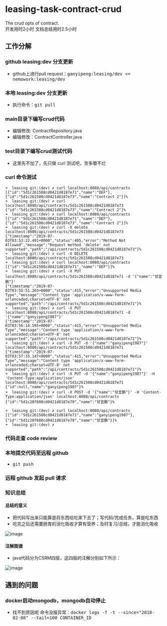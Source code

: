 # leasing-task-contract-crud

The crud opts of contract.<br/>
开发用时2小时
文档总结用时2.5小时

## 工作分解

### github leasing:dev 分支更新
* github上进行pull request：<kbd>ganyipeng:leasing/dev <= nemowork:leasing/dev</kbd>

### 本地 leasing:dev 分支更新
* 执行命令：<kbd>git pull</kbd>

### main目录下编写crud代码
* 编辑修改: ContractRepository.java
* 编辑修改：ContractController.java

### test目录下编写crud测试代码
* 这里先不加了，先只做 curl 测试吧，贪多嚼不烂

### curl 命令测试
```
➜  leasing git:(dev) ✗ curl localhost:8080/api/contracts
[{"id":"5d1c261508cd0421d8187e71","name":"DEF"},{"id":"5d1c261508cd0421d8187e73","name":"Contract 2"}]%                                                    
➜  leasing git:(dev) ✗ curl localhost:8080/api/contracts/5d1c261508cd0421d8187e73
{"id":"5d1c261508cd0421d8187e73","name":"Contract 2"}%                                                                                                     
➜  leasing git:(dev) ✗ curl localhost:8080/api/contracts                         
[{"id":"5d1c261508cd0421d8187e71","name":"DEF"},{"id":"5d1c261508cd0421d8187e73","name":"Contract 2"}]%                                                    
➜  leasing git:(dev) ✗ curl -X delete localhost:8080/api/contracts/5d1c261508cd0421d8187e73
{"timestamp":"2019-07-03T03:53:22.491+0000","status":405,"error":"Method Not Allowed","message":"Request method 'delete' not supported","path":"/api/contracts/5d1c261508cd0421d8187e73"}%                                                                                                                            
➜  leasing git:(dev) ✗ curl -X DELETE localhost:8080/api/contracts/5d1c261508cd0421d8187e73
➜  leasing git:(dev) ✗ curl localhost:8080/api/contracts                                   
[{"id":"5d1c261508cd0421d8187e71","name":"DEF"}]%                                                                                                          
➜  leasing git:(dev) ✗ curl -X PUT localhost:8080/api/contracts/5d1c261508cd0421d8187e71 -d '{"name":"甘宜鹏"}'
{"timestamp":"2019-07-03T03:55:51.203+0000","status":415,"error":"Unsupported Media Type","message":"Content type 'application/x-www-form-urlencoded;charset=UTF-8' not supported","path":"/api/contracts/5d1c261508cd0421d8187e71"}%                                                                                 
➜  leasing git:(dev) ✗ curl -X PUT localhost:8080/api/contracts/5d1c261508cd0421d8187e71 -d '{"name":"ganyipeng1987"}'
{"timestamp":"2019-07-03T03:56:14.595+0000","status":415,"error":"Unsupported Media Type","message":"Content type 'application/x-www-form-urlencoded;charset=UTF-8' not supported","path":"/api/contracts/5d1c261508cd0421d8187e71"}%                                                                                 
➜  leasing git:(dev) ✗ curl -X PUT -d '{"name":"ganyipeng1987"}' localhost:8080/api/contracts/5d1c261508cd0421d8187e71
{"timestamp":"2019-07-03T03:57:33.147+0000","status":415,"error":"Unsupported Media Type","message":"Content type 'application/x-www-form-urlencoded;charset=UTF-8' not supported","path":"/api/contracts/5d1c261508cd0421d8187e71"}%                                                                                 
➜  leasing git:(dev) ✗ curl -X PUT -d '{"name":"ganyipeng1987"}' -H 'Content-Type:application/json' localhost:8080/api/contracts/5d1c261508cd0421d8187e71
{"id":null,"name":"ganyipeng1987"}%                                                                                                                        
➜  leasing git:(dev) ✗ curl -X POST -d '{"name":"甘宜鹏"}' -H 'Content-Type:application/json' localhost:8080/api/contracts   
{"id":"5d1c28f608cd0421d8187e79","name":"甘宜鹏"}%  

➜  leasing git:(dev) ✗ curl localhost:8080/api/contracts
[{"id":"5d1c261508cd0421d8187e71","name":"ganyipeng1987"},{"id":"5d1c28f608cd0421d8187e79","name":"甘宜鹏"}]% 
➜  leasing git:(dev) ✗ 
```

### 代码走查 code review

### 本地提交代码至远程 github

* <kbd>git push</kbd>

### 远程 github 发起 pull 请求

### 知识总结

#### 总结的意义

* 把代码写出来只能算是将东西给吃来下去了；写代码/完成任务，算是吃东西
* 吃完之后还需要肠胃的消化吸收才算有营养；及时复习/总结，才能消化吸收

![image](http://www.plantuml.com/plantuml/svg/XP71IW91683lynJ3TlO5zY1Iz0HvKmyBJIQvix7E7Y828oAJKRUo0Wj2OY42knZhuYY-pFopwybNQ7642ZQQsmppVz_7JA71B9TvTXsn6giJ39D0pf_Lr9VJRjn_KPy27JWE8ouk7XAyxLLNiq6PwbioQaFlNOtVbbST-E2gvKiXe3rSpNZIv3BgGA-j7iDayPGCkMgAMDoLgOR-6kszmirO3y5Y7jy7Acm1Vu1RdlW1N0hm8zKFqR7bfeqrXsuYyId2s83pWRQQHQjnLADL0-ToUMpeGsqrzppRjjmJ0vsX7nYTii5qKyt5CXYPknRxfkWI7M3kEBJXsMHDoVIMjgek8RIIB-7rYaVNKapIbzJRIeO6POV-p_ghhK3eVlgTNm00)

#### 注解图谱

* java代码分为CSRM四层，这四层的注解分别如下所示：

![image](http://www.plantuml.com/plantuml/svg/bLB1IiD04BtlL-mF5Fz0jhOW5Ggb1UzhCsq3sspSdLHwLF0Yr5vQ1V5IYkZ5Q2aYeh-JRMx-WgbTiY7WmLFcpUvxy-PbcKQkC1eAKXDSQrgJ0Ief12ZRw80Q-LqWZG11zNWNQ1j2gNsKQcolDAK7WX17fPNAVawqtsslI7NbxudL22G25T13Adj5BydbEZsVcVLJ-hZy_hfBdczD_4PODK9vvYlm20GUtPAj1Cgmf92-lsncgrnXi_hSCpSVPZqdh0qQtSqjFer0OvE7eH_q2Ji4LxUaBe38rNKGW61XsOxo-uFoIcR-QYPnRcXd9fbUPFtSGeihFipHWVJ6sL2EWsEkV7uY89zJIivc_k_Oh4ydOEudoTMYc1fXzep-IIxyvIHUfB7Zc-k7PBeax8YFGEbEgBAiwXnvDV9yB2vKrhJlOyUW7aU-qoIiuL6xLavbMHKDnGy0)

## 遇到的问题

### docker启动mongodb，mongodb自动停止

* 找不到原因呢
命令没报异常：<kbd>docker logs -f -t --since="2018-02-08" --tail=100 CONTAINER_ID</kbd>
